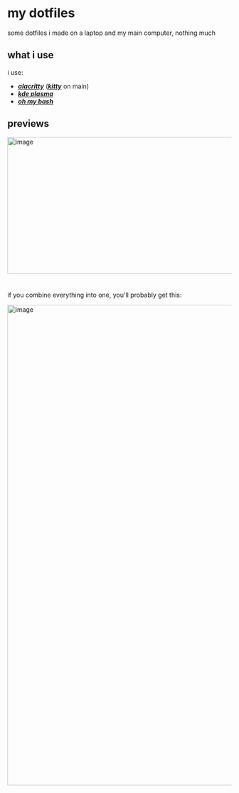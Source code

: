 # my dotfiles
some dotfiles i made on a laptop and my main computer, nothing much

## what i use
i use:

- [_**alacritty**_](https://alacritty.org)  ([_**kitty**_](https://sw.kovidgoyal.net/kitty/) on main)
- [_**kde plasma**_](https://kde.org/plasma-desktop/) 
- [_**oh my bash**_](https://ohmybash.nntoan.com/)

## previews
<img width="701" height="307" alt="image" src="https://github.com/user-attachments/assets/1b399907-55c0-48e1-b7af-5685c85d8211" />



#  

if you combine everything into one, you'll probably get this:

<img width="1920" height="1080" alt="image" src="https://github.com/user-attachments/assets/e05a3151-67da-4df2-9f12-110495b593ff" />

